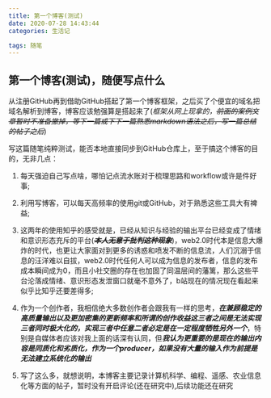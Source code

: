 ```yaml
---
title: 第一个博客(测试) 
date: 2020-07-28 14:43:44
categories: 生活记

tags: 随笔
---
```

## 第一个博客(测试)，随便写点什么

从注册GitHub再到借助GitHub搭起了第一个博客框架，之后买了个便宜的域名把域名解析到博客，博客应该勉强算是搭起来了(*框架从网上现拿的，~~前面的案例文章暂时不准备撤掉，等下一篇或下下一篇熟悉markdown语法之后，写一篇总结的帖子之后~~*)

写这篇随笔纯粹测试，能否本地直接同步到GitHub仓库上，至于搞这个博客的目的，无非几点：

1. 每天强迫自己写点啥，哪怕记点流水账对于梳理思路和workflow或许是件好事;

2. 利用写博客，可以每天高频率的使用git或GitHub，对于熟悉这些工具大有裨益;

3. 这两年的使用知乎的感受就是，已经从知识与经验的输出平台已经变成了情绪和意识形态充斥的平台(*~~**本人无意于批判这种现象**~~*)，web2.0时代本是信息大爆炸的时代，也更让大家面对到更多的诱惑和喷发不断的信息流，人们沉溺于信息的汪洋难以自拔，web2.0时代任何人可以成为信息的发布者，信息的发布成本瞬间成为0，而且小社交圈的存在也加固了同温层间的藩篱，那么这些平台沦落成情绪、意识形态发泄窗口就毫不意外了，b站现在的情况现在看起来似乎比知乎还要差得多;

4. 作为一个创作者，我相信绝大多数创作者会跟我有一样的思考，***在兼顾稳定的高质量输出以及更加密集的更新频率和所谓的创作收益这三者之间是无法实现三者同时极大化的，实现三者中任意二者必定是在一定程度牺牲另外一个***，特别是自媒体者应该对我上面的话深有认同，但***我认为更重要的是现在的输出内容是同质化和劣质化，作为一个producer，如果没有大量的输入作为前提是无法建立系统化的输出***

5. 写了这么多，就想说明，本博客主要记录计算机科学、编程、遥感、农业信息化等方面的帖子，暂时没有开启评论(还在研究中),后续功能还在研究
